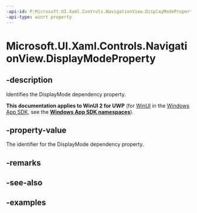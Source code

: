 ```yaml
---
-api-id: P:Microsoft.UI.Xaml.Controls.NavigationView.DisplayModeProperty
-api-type: winrt property
---
```

<!-- Property syntax.
public DependencyProperty DisplayModeProperty { get; }
-->

# Microsoft.UI.Xaml.Controls.NavigationView.DisplayModeProperty


## -description

Identifies the DisplayMode dependency property.


**This documentation applies to WinUI 2 for UWP** (for [WinUI](/windows/apps/winui/winui3/) in the [Windows App SDK](/windows/apps/windows-app-sdk/), see the **[Windows App SDK namespaces](/windows/windows-app-sdk/api/winrt/)**).

## -property-value

The identifier for the DisplayMode dependency property.


## -remarks


## -see-also


## -examples


